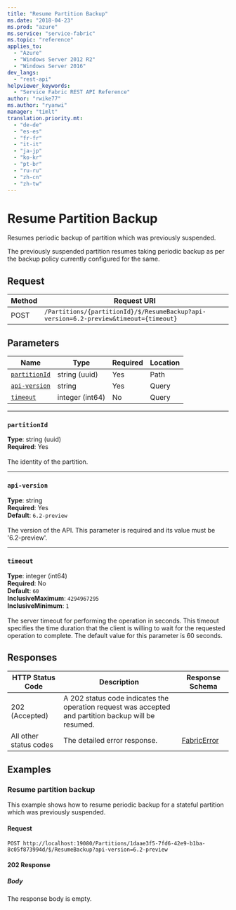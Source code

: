 ```yaml
---
title: "Resume Partition Backup"
ms.date: "2018-04-23"
ms.prod: "azure"
ms.service: "service-fabric"
ms.topic: "reference"
applies_to: 
  - "Azure"
  - "Windows Server 2012 R2"
  - "Windows Server 2016"
dev_langs: 
  - "rest-api"
helpviewer_keywords: 
  - "Service Fabric REST API Reference"
author: "rwike77"
ms.author: "ryanwi"
manager: "timlt"
translation.priority.mt: 
  - "de-de"
  - "es-es"
  - "fr-fr"
  - "it-it"
  - "ja-jp"
  - "ko-kr"
  - "pt-br"
  - "ru-ru"
  - "zh-cn"
  - "zh-tw"
---
```

# Resume Partition Backup
Resumes periodic backup of partition which was previously suspended.

The previously suspended partition resumes taking periodic backup as per the backup policy currently configured for the same.

## Request

| Method | Request URI |
| ------ | ----------- |
| POST | `/Partitions/{partitionId}/$/ResumeBackup?api-version=6.2-preview&timeout={timeout}` |


## Parameters

| Name | Type | Required | Location |
| --- | --- | --- | --- |
| [`partitionId`](#partitionid) | string (uuid) | Yes | Path |
| [`api-version`](#api-version) | string | Yes | Query |
| [`timeout`](#timeout) | integer (int64) | No | Query |

____
### `partitionId`
__Type__: string (uuid) <br/>
__Required__: Yes<br/>
<br/>
The identity of the partition.

____
### `api-version`
__Type__: string <br/>
__Required__: Yes<br/>
__Default__: `6.2-preview` <br/>
<br/>
The version of the API. This parameter is required and its value must be '6.2-preview'.


____
### `timeout`
__Type__: integer (int64) <br/>
__Required__: No<br/>
__Default__: `60` <br/>
__InclusiveMaximum__: `4294967295` <br/>
__InclusiveMinimum__: `1` <br/>
<br/>
The server timeout for performing the operation in seconds. This timeout specifies the time duration that the client is willing to wait for the requested operation to complete. The default value for this parameter is 60 seconds.

## Responses

| HTTP Status Code | Description | Response Schema |
| --- | --- | --- |
| 202 (Accepted) | A 202 status code indicates the operation request was accepted and partition backup will be resumed.<br/> |  |
| All other status codes | The detailed error response.<br/> | [FabricError](sfclient-model-fabricerror.md) |

## Examples

### Resume partition backup

This example shows how to resume periodic backup for a stateful partition which was previously suspended.

#### Request
```
POST http://localhost:19080/Partitions/1daae3f5-7fd6-42e9-b1ba-8c05f873994d/$/ResumeBackup?api-version=6.2-preview
```

#### 202 Response
##### Body
The response body is empty.